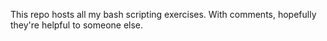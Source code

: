 This repo hosts all my bash scripting exercises. With comments, hopefully they're helpful to someone else.
